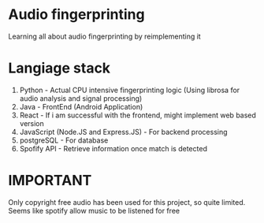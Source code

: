 # Audio fingerprinting

Learning all about audio fingerprinting by reimplementing it

# Langiage stack

1. Python - Actual CPU intensive fingerprinting logic (Using librosa for audio analysis and signal processing)
2. Java - FrontEnd (Android Application)
3. React - If i am successful with the frontend, might implement web based version
4. JavaScript (Node.JS and Express.JS) - For backend processing
5. postgreSQL - For database
6. Spofify API - Retrieve information once match is detected

# IMPORTANT

Only copyright free audio has been used for this project, so quite limited. Seems like spotify allow music to be listened for free
